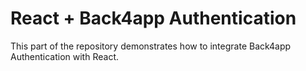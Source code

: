 # React + Back4app Authentication

This part of the repository demonstrates how to integrate Back4app Authentication with React.